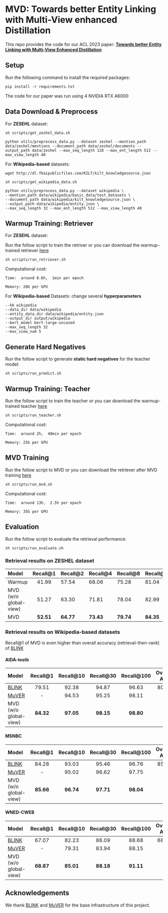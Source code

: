 # MVD: Towards better Entity Linking with Multi-View enhanced Distillation

This repo provides the code for our ACL 2023 paper: **[Towards better Entity Linking with Multi-View Enhanced Distillation](https://aclanthology.org/2023.acl-long.542.pdf)**

## Setup

Run the following command to install the required packages:

```
pip install -r requirements.txt
```

The code for our paper was run using 4 NVIDIA RTX A6000

## Data Download & Preprocess

For **ZESEHL** dataset:

```
sh scripts/get_zeshel_data.sh
```

```
python utils/preprocess_data.py --dataset zeshel --mention_path data/zeshel/mentions --document_path data/zeshel/documents --output_path data/zeshel --max_seq_length 128 --max_ent_length 512 --max_view_length 40
```

For **Wikipedia-based** datasets:

```
wget http://dl.fbaipublicfiles.com/KILT/kilt_knowledgesource.json
```

```
sh scripts/get_wikipedia_data.sh
```

```
python utils/preprocess_data.py --dataset wikipedia \
--mention_path data/wikipedia/basic_data/test_datasets \
--document_path data/wikipedia/kilt_knowledgesource.json \
--output_path data/wikipedia/entity.json \
--max_seq_length 32 --max_ent_length 512 --max_view_length 40
```

## Warmup Training: Retriever

For **ZESEHL** dataset:

Run the follow script to train the retriver or you can download the warmup-trained retriever [here](https://drive.google.com/file/d/1oYyfzq5kDNWZF502X2vt9fYKEfSjUjJ_/view?usp=sharing)

```
sh scripts/run_retriever.sh
```

Computational cost:

    Time:  around 0.6h,  1min per epoch

    Memory: 20G per GPU

For **Wikipedia-based** Datasets: change several **hyperparameters**

```
--kb wikipedia 
--data_dir data/wikipedia
--entity_data_dir data/wikipedia/entity.json
--output_dir output/wikipedia
--bert_model bert-large-uncased
--max_seq_length 32
--max_view_num 5 
```

## Generate Hard Negatives

Run the follow script to generate **static hard negatives** for the teacher model:

```
sh scripts/run_predict.sh
```

## Warmup Training: Teacher

Run the follow script to train the teacher or you can download the warmup-trained teacher [here](https://drive.google.com/file/d/1MPWiCnTjE_wTGYrGe7DAPTemjonKs83Z/view?usp=sharing)

```
sh scripts/run_teacher.sh
```

Computational cost:

    Time:  around 2h,  40min per epoch

    Memory: 25G per GPU

## MVD Training

Run the follow script to MVD or you can download the retriever after MVD training [here](https://drive.google.com/file/d/17DOtfKwSCjS9kZsDFG0lQQ0kghXXtE1u/view?usp=sharing)

```
sh scripts/run_mvd.sh
```

Computational cost:

    Time:  around 13h,  2.5h per epoch

    Memory: 35G per GPU

## Evaluation

Run the follow script to evaluate the retrieval performance:

```
sh scripts/run_evaluate.sh
```

### Retrieval results on ZESHEL dataset

| Model                 |    Recall@1    | Recall@2        | Recall@4        | Recall@8        | Recall@16       | Recall@32       | Recall@50       | Recall@64       |
| :-------------------- | :-------------: | --------------- | --------------- | --------------- | --------------- | --------------- | --------------- | --------------- |
| Warmup                |      41.99      | 57.54           | 68.06           | 75.28           | 81.04           | 85.74           | 88.20           | 89.23           |
| MVD (w/o global-view) |      51.27      | 63.30           | 71.81           | 78.04           | 82.99           | 86.81           | 89.05           | 90.25           |
| MVD                   | **52.51** | **64.77** | **73.43** | **79.74** | **84.35** | **88.17** | **90.43** | **91.55** |

### Retrieval results on Wikipedia-based datasets

Recall@1 of MVD is even higher than overall accuracy (retrieval-then-rank) of [BLINK](https://github.com/facebookresearch/BLINK)

#### AIDA-testb

| Model                                           |    Recall@1    |    Recall@10    |    Recall@30    |   Recall@100   | Overall Acc |
| :---------------------------------------------- | :-------------: | :-------------: | :-------------: | :-------------: | :---------: |
| [BLINK](https://github.com/facebookresearch/BLINK) |      79.51      |      92.38      |      94.87      |      96.63      |    80.27    |
| [MuVER](https://github.com/Alibaba-NLP/MuVER)      |        -        |      94.53      |      95.25      |      98.11      |      -      |
| MVD (w/o global-view)                           | **84.32** | **97.05** | **98.15** | **98.80** |      -      |

#### MSNBC

| Model                                           |    Recall@1    |    Recall@10    |    Recall@30    |   Recall@100   | Overall Acc |
| :---------------------------------------------- | :-------------: | :-------------: | :-------------: | :-------------: | :---------: |
| [BLINK](https://github.com/facebookresearch/BLINK) |      84.28      |      93.03      |      95.46      |      96.76      |    85.09    |
| [MuVER](https://github.com/Alibaba-NLP/MuVER)      |        -        |      95.02      |      96.62      |      97.75      |      -      |
| MVD (w/o global-view)                           | **85.66** | **96.74** | **97.71** | **98.04** |      -      |

#### WNED-CWEB

| Model                                           |    Recall@1    |    Recall@10    |    Recall@30    |   Recall@100   | Overall Acc |
| :---------------------------------------------- | :-------------: | :-------------: | :-------------: | :-------------: | :---------: |
| [BLINK](https://github.com/facebookresearch/BLINK) |      67.07      |      82.23      |      86.09      |      88.68      |    68.28    |
| [MuVER](https://github.com/Alibaba-NLP/MuVER)      |        -        |      79.31      |      83.94      |      88.15      |      -      |
| MVD (w/o global-view)                           | **68.87** | **85.01** | **88.18** | **91.11** |      -      |

## Acknowledgements

We thank [BLINK](https://github.com/facebookresearch/BLINK) and [MuVER](https://github.com/Alibaba-NLP/MuVER) for the base infrastructure of this project.
